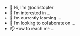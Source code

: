 - 👋 Hi, I’m @ocristopfer
- 👀 I’m interested in ...
- 🌱 I’m currently learning ...
- 💞️ I’m looking to collaborate on ...
- 📫 How to reach me ...

<!---
ocristopfer/ocristopfer is a ✨ special ✨ repository because its `README.md` (this file) appears on your GitHub profile.
You can click the Preview link to take a look at your changes.
--->
